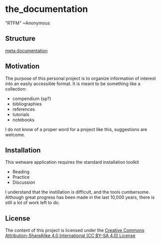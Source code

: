 # the_documentation
"RTFM" ~Anonymous

## Structure
[meta documentation](meta/README.md)

## Motivation
The purpose of this personal project is to organize information of interest into an easily accessible format.
It is meant to be something like a collection:
- compendium (sp?)
- bibliographies
- references
- tutorials
- notebooks

I do not know of a proper word for a project like this, suggestions are welcome.

## Installation
This wetware application requires the standard installation toolkit
- Reading
- Practice
- Discussion

I understand that the instillation is difficult, and the tools cumbersome.  Although great progress has been made in the last 10,000 years, there is still a lot of work left to do.

## License
The content of this project is licensed under the [Creative Commons Attribution-ShareAlike 4.0 International (CC BY-SA 4.0) License](https://creativecommons.org/licenses/by-sa/4.0/)
